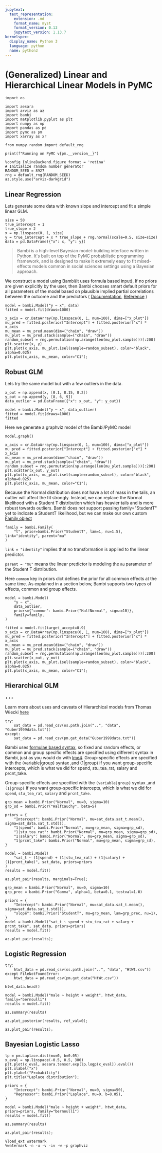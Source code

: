 ```yaml
---
jupytext:
  text_representation:
    extension: .md
    format_name: myst
    format_version: 0.13
    jupytext_version: 1.13.7
kernelspec:
  display_name: Python 3
  language: python
  name: python3
---
```


# (Generalized) Linear and Hierarchical Linear Models in PyMC

```{code-cell} ipython3
import os

import aesara
import arviz as az
import bambi
import matplotlib.pyplot as plt
import numpy as np
import pandas as pd
import pymc as pm
import xarray as xr

from numpy.random import default_rng

print(f"Running on PyMC v{pm.__version__}")
```

```{code-cell} ipython3
%config InlineBackend.figure_format = 'retina'
# Initialize random number generator
RANDOM_SEED = 8927
rng = default_rng(RANDOM_SEED)
az.style.use("arviz-darkgrid")
```

## Linear Regression

Lets generate some data with known slope and intercept and fit a simple linear GLM.

```{code-cell} ipython3
size = 50
true_intercept = 1
true_slope = 2
x = np.linspace(0, 1, size)
y = true_intercept + x * true_slope + rng.normal(scale=0.5, size=size)
data = pd.DataFrame({"x": x, "y": y})
```

> Bambi is a high-level Bayesian model-building interface written in Python. It's built on top of the PyMC  probabilistic programming framework, and is designed to make it extremely easy to fit mixed-effects models common 
in social sciences settings using a Bayesian approach.

We construct a model using Bambi(it uses formula based input), If no priors are given explicitly by the user, then Bambi chooses smart default priors for all parameters of the model based on plausible implied partial correlations between the outcome and the predictors ( [Documentation](https://bambinos.github.io/bambi/master), [Reference](https://arxiv.org/abs/2012.10754) )

```{code-cell} ipython3
model = bambi.Model("y ~ x", data)
fitted = model.fit(draws=1000)
```

```{code-cell} ipython3
x_axis = xr.DataArray(np.linspace(0, 1, num=100), dims=["x_plot"])
mu_pred = fitted.posterior["Intercept"] + fitted.posterior["x"] * x_axis
mu_mean = mu_pred.mean(dim=("chain", "draw"))
mu_plot = mu_pred.stack(sample=("chain", "draw"))
random_subset = rng.permutation(np.arange(len(mu_plot.sample)))[:200]
plt.scatter(x, y)
plt.plot(x_axis, mu_plot.isel(sample=random_subset), color="black", alpha=0.025)
plt.plot(x_axis, mu_mean, color="C1");
```

## Robust GLM

Lets try the same model but with a few outliers in the data.

```{code-cell} ipython3
x_out = np.append(x, [0.1, 0.15, 0.2])
y_out = np.append(y, [8, 6, 9])
data_outlier = pd.DataFrame({"x": x_out, "y": y_out})
```

```{code-cell} ipython3
model = bambi.Model("y ~ x", data_outlier)
fitted = model.fit(draws=1000)
fitted
```

Here we generate a graphviz model of the Bambi/PyMC model

```{code-cell} ipython3
model.graph()
```

```{code-cell} ipython3
x_axis = xr.DataArray(np.linspace(0, 1, num=100), dims=["x_plot"])
mu_pred = fitted.posterior["Intercept"] + fitted.posterior["x"] * x_axis
mu_mean = mu_pred.mean(dim=("chain", "draw"))
mu_plot = mu_pred.stack(sample=("chain", "draw"))
random_subset = rng.permutation(np.arange(len(mu_plot.sample)))[:200]
plt.scatter(x_out, y_out)
plt.plot(x_axis, mu_plot.isel(sample=random_subset), color="black", alpha=0.025)
plt.plot(x_axis, mu_mean, color="C1");
```

Because the Normal distribution does not have a lot of mass in the tails, an outlier will affect the fit strongly. Instead, we can replace the Normal likelihood with a Student T distribution which has heavier tails and is more robust towards outliers. Bambi does not support passing family="StudentT" yet to indicate a StudentT likelihood, but we can make our own custom [Family object](https://bambinos.github.io/bambi/master/notebooks/getting_started.html#Families)

```{code-cell} ipython3
family = bambi.Family(
    "t", prior=bambi.Prior("StudentT", lam=1, nu=1.5), link="identity", parent="mu"
)
```

`link = "identity"` implies that no transformation is applied to the linear predictor. </br>

`parent = "mu"` means the linear predictor is modeling the `mu` parameter of the Student T distribution.

Here `common` key in priors dict defines the prior for all common effects at the same time. As explained in a section below, Bambi supports two types of effects, common and group effects.

```{code-cell} ipython3
model = bambi.Model(
    "y ~ x",
    data_outlier,
    priors={"common": bambi.Prior("HalfNormal", sigma=10)},
    family=family,
)
```

```{code-cell} ipython3
fitted = model.fit(target_accept=0.9)
x_axis = xr.DataArray(np.linspace(0, 1, num=100), dims=["x_plot"])
mu_pred = fitted.posterior["Intercept"] + fitted.posterior["x"] * x_axis
mu_mean = mu_pred.mean(dim=("chain", "draw"))
mu_plot = mu_pred.stack(sample=("chain", "draw"))
random_subset = rng.permutation(np.arange(len(mu_plot.sample)))[:200]
plt.scatter(x_out, y_out)
plt.plot(x_axis, mu_plot.isel(sample=random_subset), color="black", alpha=0.025)
plt.plot(x_axis, mu_mean, color="C1");
```

## Hierarchical GLM

+++

Learn more about uses and caveats of Hierarchical models from Thomas Wiecki [here](https://twiecki.io/blog/2017/02/08/bayesian-hierchical-non-centered/)

```{code-cell} ipython3
try:
    sat_data = pd.read_csv(os.path.join("..", "data", "Guber1999data.txt"))
except:
    sat_data = pd.read_csv(pm.get_data("Guber1999data.txt"))
```

Bambi uses [formulae based syntax](https://bambinos.github.io/bambi/master/notebooks/getting_started.html#Formula-based-specification), so fixed and random effects, or common and group specific effects are specified using different syntax in Bambi, just as you would do with [lme4](https://cran.r-project.org/web/packages/lme4/vignettes/lmer.pdf). Group-specific effects are specified with the (variable|group) syntax ,and (1|group) if you want group-specific intercepts, which is what we did for spend, stu_tea_rat, salary and prcnt_take.

Group-specific effects are specified with the `(variable|group)` syntax ,and `(1|group)` if you want group-specific intercepts, which is what we did for `spend`, `stu_tea_rat`, `salary` and `prcnt_take`.

```{code-cell} ipython3
grp_mean = bambi.Prior("Normal", mu=0, sigma=10)
grp_sd = bambi.Prior("HalfCauchy", beta=5)

priors = {
    "Intercept": bambi.Prior("Normal", mu=sat_data.sat_t.mean(), sigma=sat_data.sat_t.std()),
    "1|spend": bambi.Prior("Normal", mu=grp_mean, sigma=grp_sd),
    "1|stu_tea_rat": bambi.Prior("Normal", mu=grp_mean, sigma=grp_sd),
    "1|salary": bambi.Prior("Normal", mu=grp_mean, sigma=grp_sd),
    "1|prcnt_take": bambi.Prior("Normal", mu=grp_mean, sigma=grp_sd),
}
```

```{code-cell} ipython3
model = bambi.Model(
    "sat_t ~ (1|spend) + (1|stu_tea_rat) + (1|salary) + (1|prcnt_take)", sat_data, priors=priors
)
results = model.fit()
```

```{code-cell} ipython3
az.plot_pair(results, marginals=True);
```

```{code-cell} ipython3
grp_mean = bambi.Prior("Normal", mu=0, sigma=10)
grp_prec = bambi.Prior("Gamma", alpha=1, beta=0.1, testval=1.0)

priors = {
    "Intercept": bambi.Prior("Normal", mu=sat_data.sat_t.mean(), sigma=sat_data.sat_t.std()),
    "slope": bambi.Prior("StudentT", mu=grp_mean, lam=grp_prec, nu=1),
}
model = bambi.Model("sat_t ~ spend + stu_tea_rat + salary + prcnt_take", sat_data, priors=priors)
results = model.fit()
```

```{code-cell} ipython3
az.plot_pair(results);
```

## Logistic Regression

```{code-cell} ipython3
try:
    htwt_data = pd.read_csv(os.path.join("..", "data", "HtWt.csv"))
except FileNotFoundError:
    htwt_data = pd.read_csv(pm.get_data("HtWt.csv"))

htwt_data.head()
```

```{code-cell} ipython3
model = bambi.Model("male ~ height + weight", htwt_data, family="bernoulli")
results = model.fit()

az.summary(results)
```

```{code-cell} ipython3
az.plot_posterior(results, ref_val=0);
```

```{code-cell} ipython3
az.plot_pair(results);
```

## Bayesian Logistic Lasso

```{code-cell} ipython3
lp = pm.Laplace.dist(mu=0, b=0.05)
x_eval = np.linspace(-0.5, 0.5, 300)
plt.plot(x_eval, aesara.tensor.exp(lp.logp(x_eval)).eval())
plt.xlabel("x")
plt.ylabel("Probability")
plt.title("Laplace distribution");
```

```{code-cell} ipython3
priors = {
    "Intercept": bambi.Prior("Normal", mu=0, sigma=50),
    "Regressor": bambi.Prior("Laplace", mu=0, b=0.05),
}

model = bambi.Model("male ~ height + weight", htwt_data, priors=priors, family="bernoulli")
results = model.fit()

az.summary(results)
```

```{code-cell} ipython3
az.plot_pair(results);
```

```{code-cell} ipython3
%load_ext watermark
%watermark -n -u -v -iv -w -p graphviz
```
